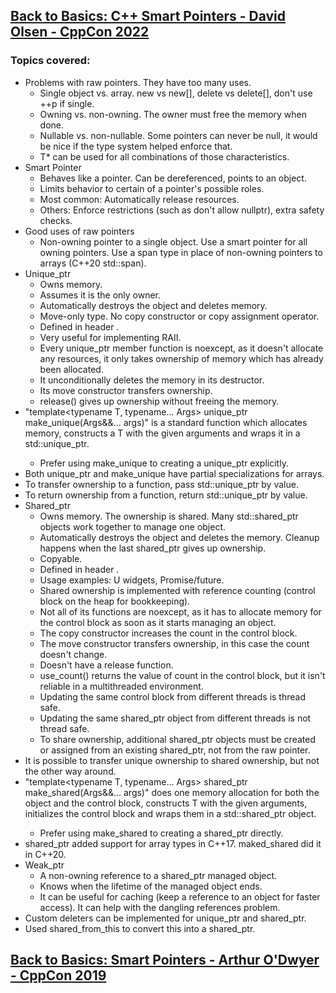 ## [Back to Basics: C++ Smart Pointers - David Olsen - CppCon 2022](https://www.youtube.com/watch?v=YokY6HzLkXs&list=LL6MKUgGZ9Q8c2Ff7GnoRoqA)
### Topics covered:
* Problems with raw pointers. They have too many uses.
  * Single object vs. array. new vs new[], delete vs delete[], don't use ++p if single.
  * Owning vs. non-owning. The owner must free the memory when done.
  * Nullable vs. non-nullable. Some pointers can never be null, it would be nice if the type system helped enforce that.
  * T* can be used for all combinations of those characteristics.
* Smart Pointer
  * Behaves like a pointer. Can be dereferenced, points to an object.
  * Limits behavior to certain of a pointer's possible roles.
  * Most common: Automatically release resources.
  * Others: Enforce restrictions (such as don't allow nullptr), extra safety checks.
* Good uses of raw pointers
  * Non-owning pointer to a single object. Use a smart pointer for all owning pointers. Use a span type in place of non-owning pointers to arrays (C++20 std::span).
* Unique_ptr
  * Owns memory.
  * Assumes it is the only owner.
  * Automatically destroys the object and deletes memory.
  * Move-only type. No copy constructor or copy assignment operator.
  * Defined in header <memory>.
  * Very useful for implementing RAII.
  * Every unique_ptr member function is noexcept, as it doesn't allocate any resources, it only takes ownership of memory which has already been allocated.
  * It unconditionally deletes the memory in its destructor.
  * Its move constructor transfers ownership.
  * release() gives up ownership without freeing the memory.
* "template<typename T, typename... Args> unique_ptr<T> make_unique(Args&&... args)" is a standard function which allocates memory, constructs a T with the given arguments and wraps it in a std::unique_ptr<T>.
  * Prefer using make_unique to creating a unique_ptr explicitly.
* Both unique_ptr and make_unique have partial specializations for arrays.
* To transfer ownership to a function, pass std::unique_ptr by value.
* To return ownership from a function, return std::unique_ptr by value.
* Shared_ptr
  * Owns memory. The ownership is shared. Many std::shared_ptr objects work together to manage one object.
  * Automatically destroys the object and deletes the memory. Cleanup happens when the last shared_ptr gives up ownership.
  * Copyable.
  * Defined in header <memory>.
  * Usage examples: U widgets, Promise/future.
  * Shared ownership is implemented with reference counting (control block on the heap for bookkeeping).
  * Not all of its functions are noexcept, as it has to allocate memory for the control block as soon as it starts managing an object.
  * The copy constructor increases the count in the control block.
  * The move constructor transfers ownership, in this case the count doesn't change.
  * Doesn't have a release function.
  * use_count() returns the value of count in the control block, but it isn't reliable in a multithreaded environment.
  * Updating the same control block from different threads is thread safe.
  * Updating the same shared_ptr object from different threads is not thread safe.
  * To share ownership, additional shared_ptr objects must be created or assigned from an existing shared_ptr, not from the raw pointer.
* It is possible to transfer unique ownership to shared ownership, but not the other way around.
* "template<typename T, typename... Args> shared_ptr<T> make_shared(Args&&... args)" does one memory allocation for both the object and the control block, constructs T with the given arguments, initializes the control block and wraps them in a std::shared_ptr<T> object.
  * Prefer using make_shared to creating a shared_ptr directly.
* shared_ptr added support for array types in C++17. maked_shared did it in C++20.
* Weak_ptr
  * A non-owning reference to a shared_ptr managed object.
  * Knows when the lifetime of the managed object ends.
  * It can be useful for caching (keep a reference to an object for faster access). It can help with the dangling references problem.
* Custom deleters can be implemented for unique_ptr and shared_ptr.
* Used shared_from_this to convert this into a shared_ptr.

## [Back to Basics: Smart Pointers - Arthur O'Dwyer - CppCon 2019](https://www.youtube.com/watch?v=xGDLkt-jBJ4&list=LL6MKUgGZ9Q8c2Ff7GnoRoqA)



